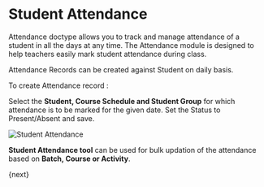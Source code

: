 # Student Attendance

Attendance doctype allows you to track and manage attendance of a student in all the days at any time. The Attendance module is designed to help teachers easily mark student attendance during class. 

Attendance Records can be created against Student on daily basis.

To create Attendance record :

Select the **Student, Course Schedule and Student Group** for which attendance is to be marked for the given date. Set the Status to Present/Absent and save. 

<img class="screenshot" alt="Student Attendance" src="/docs/assets/img/education/schedule/student-attendance.gif">

**Student Attendance tool** can be used for bulk updation of the attendance based on **Batch, Course or Activity**.

{next}